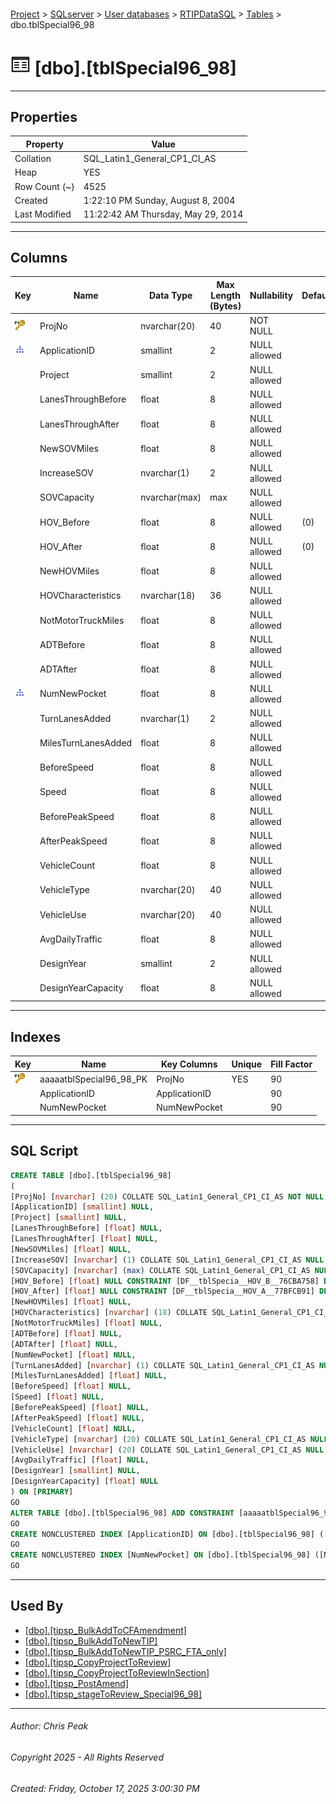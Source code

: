 #### 

[Project](../../../../index.md) > [SQLserver](../../../index.md) > [User databases](../../index.md) > [RTIPDataSQL](../index.md) > [Tables](Tables.md) > dbo.tblSpecial96_98

# ![Tables](../../../../Images/Table32.png) [dbo].[tblSpecial96_98]

---

## <a name="#properties"></a>Properties

| Property | Value |
|---|---|
| Collation | SQL_Latin1_General_CP1_CI_AS |
| Heap | YES |
| Row Count (~) | 4525 |
| Created | 1:22:10 PM Sunday, August 8, 2004 |
| Last Modified | 11:22:42 AM Thursday, May 29, 2014 |


---

## <a name="#columns"></a>Columns

| Key | Name | Data Type | Max Length (Bytes) | Nullability | Default |
|---|---|---|---|---|---|
| [![Primary Key aaaaatblSpecial96_98_PK: ProjNo](../../../../Images/pk.png)](#indexes) | ProjNo | nvarchar(20) | 40 | NOT NULL |  |
| [![Indexes ApplicationID](../../../../Images/Index.png)](#indexes) | ApplicationID | smallint | 2 | NULL allowed |  |
|  | Project | smallint | 2 | NULL allowed |  |
|  | LanesThroughBefore | float | 8 | NULL allowed |  |
|  | LanesThroughAfter | float | 8 | NULL allowed |  |
|  | NewSOVMiles | float | 8 | NULL allowed |  |
|  | IncreaseSOV | nvarchar(1) | 2 | NULL allowed |  |
|  | SOVCapacity | nvarchar(max) | max | NULL allowed |  |
|  | HOV_Before | float | 8 | NULL allowed | (0) |
|  | HOV_After | float | 8 | NULL allowed | (0) |
|  | NewHOVMiles | float | 8 | NULL allowed |  |
|  | HOVCharacteristics | nvarchar(18) | 36 | NULL allowed |  |
|  | NotMotorTruckMiles | float | 8 | NULL allowed |  |
|  | ADTBefore | float | 8 | NULL allowed |  |
|  | ADTAfter | float | 8 | NULL allowed |  |
| [![Indexes NumNewPocket](../../../../Images/Index.png)](#indexes) | NumNewPocket | float | 8 | NULL allowed |  |
|  | TurnLanesAdded | nvarchar(1) | 2 | NULL allowed |  |
|  | MilesTurnLanesAdded | float | 8 | NULL allowed |  |
|  | BeforeSpeed | float | 8 | NULL allowed |  |
|  | Speed | float | 8 | NULL allowed |  |
|  | BeforePeakSpeed | float | 8 | NULL allowed |  |
|  | AfterPeakSpeed | float | 8 | NULL allowed |  |
|  | VehicleCount | float | 8 | NULL allowed |  |
|  | VehicleType | nvarchar(20) | 40 | NULL allowed |  |
|  | VehicleUse | nvarchar(20) | 40 | NULL allowed |  |
|  | AvgDailyTraffic | float | 8 | NULL allowed |  |
|  | DesignYear | smallint | 2 | NULL allowed |  |
|  | DesignYearCapacity | float | 8 | NULL allowed |  |


---

## <a name="#indexes"></a>Indexes

| Key | Name | Key Columns | Unique | Fill Factor |
|---|---|---|---|---|
| [![Primary Key aaaaatblSpecial96_98_PK: ProjNo](../../../../Images/pk.png)](#indexes) | aaaaatblSpecial96_98_PK | ProjNo | YES | 90 |
|  | ApplicationID | ApplicationID |  | 90 |
|  | NumNewPocket | NumNewPocket |  | 90 |


---

## <a name="#sqlscript"></a>SQL Script

```sql
CREATE TABLE [dbo].[tblSpecial96_98]
(
[ProjNo] [nvarchar] (20) COLLATE SQL_Latin1_General_CP1_CI_AS NOT NULL,
[ApplicationID] [smallint] NULL,
[Project] [smallint] NULL,
[LanesThroughBefore] [float] NULL,
[LanesThroughAfter] [float] NULL,
[NewSOVMiles] [float] NULL,
[IncreaseSOV] [nvarchar] (1) COLLATE SQL_Latin1_General_CP1_CI_AS NULL,
[SOVCapacity] [nvarchar] (max) COLLATE SQL_Latin1_General_CP1_CI_AS NULL,
[HOV_Before] [float] NULL CONSTRAINT [DF__tblSpecia__HOV_B__76CBA758] DEFAULT (0),
[HOV_After] [float] NULL CONSTRAINT [DF__tblSpecia__HOV_A__77BFCB91] DEFAULT (0),
[NewHOVMiles] [float] NULL,
[HOVCharacteristics] [nvarchar] (18) COLLATE SQL_Latin1_General_CP1_CI_AS NULL,
[NotMotorTruckMiles] [float] NULL,
[ADTBefore] [float] NULL,
[ADTAfter] [float] NULL,
[NumNewPocket] [float] NULL,
[TurnLanesAdded] [nvarchar] (1) COLLATE SQL_Latin1_General_CP1_CI_AS NULL,
[MilesTurnLanesAdded] [float] NULL,
[BeforeSpeed] [float] NULL,
[Speed] [float] NULL,
[BeforePeakSpeed] [float] NULL,
[AfterPeakSpeed] [float] NULL,
[VehicleCount] [float] NULL,
[VehicleType] [nvarchar] (20) COLLATE SQL_Latin1_General_CP1_CI_AS NULL,
[VehicleUse] [nvarchar] (20) COLLATE SQL_Latin1_General_CP1_CI_AS NULL,
[AvgDailyTraffic] [float] NULL,
[DesignYear] [smallint] NULL,
[DesignYearCapacity] [float] NULL
) ON [PRIMARY]
GO
ALTER TABLE [dbo].[tblSpecial96_98] ADD CONSTRAINT [aaaaatblSpecial96_98_PK] PRIMARY KEY NONCLUSTERED ([ProjNo]) ON [PRIMARY]
GO
CREATE NONCLUSTERED INDEX [ApplicationID] ON [dbo].[tblSpecial96_98] ([ApplicationID]) ON [PRIMARY]
GO
CREATE NONCLUSTERED INDEX [NumNewPocket] ON [dbo].[tblSpecial96_98] ([NumNewPocket]) ON [PRIMARY]
GO

```


---

## <a name="#usedby"></a>Used By

* [[dbo].[tipsp_BulkAddToCFAmendment]](../Programmability/Stored_Procedures/dbo_tipsp_BulkAddToCFAmendment.md)
* [[dbo].[tipsp_BulkAddToNewTIP]](../Programmability/Stored_Procedures/dbo_tipsp_BulkAddToNewTIP.md)
* [[dbo].[tipsp_BulkAddToNewTIP_PSRC_FTA_only]](../Programmability/Stored_Procedures/dbo_tipsp_BulkAddToNewTIP_PSRC_FTA_only.md)
* [[dbo].[tipsp_CopyProjectToReview]](../Programmability/Stored_Procedures/dbo_tipsp_CopyProjectToReview.md)
* [[dbo].[tipsp_CopyProjectToReviewInSection]](../Programmability/Stored_Procedures/dbo_tipsp_CopyProjectToReviewInSection.md)
* [[dbo].[tipsp_PostAmend]](../Programmability/Stored_Procedures/dbo_tipsp_PostAmend.md)
* [[dbo].[tipsp_stageToReview_Special96_98]](../Programmability/Stored_Procedures/dbo_tipsp_stageToReview_Special96_98.md)


---

###### Author:  Chris Peak

###### Copyright 2025 - All Rights Reserved

###### Created: Friday, October 17, 2025 3:00:30 PM

